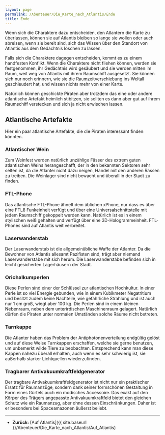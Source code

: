 ```yaml
---
layout: page
permalink: /Abenteuer/Die_Karte_nach_Atlantis/Ende
title: Ende
---
```




Wenn sich die Charaktere dazu entscheiden, den Atlantern die Karte zu überlassen, können sie auf Atlantis bleiben so lange sie wollen oder auch abreisen, wenn sie bereit sind, sich das Wissen über den Standort von Atlantis aus dem Gedächtnis löschen zu lassen.

Falls sich die Charaktere dagegen entscheiden, kommt es zu einem handfesten Konflikt. Wenn die Charaktere nicht fliehen können, werden sie festgenommen, ihr Gedächtnis wird gesäubert und sie werden mitten im Raum, weit weg von Atlantis mit ihrem Raumschiff ausgesetzt. Sie können sich nur noch erinnern, wie sie die Raumzeitverschiebung ins Weltall geschleudert hat, und wissen nichts mehr von einer Karte.

Natürlich können geschickte Piraten aber trotzdem das eine oder andere atlantische Artefakt heimlich stibitzen, sie sollten es dann aber gut auf ihrem Raumschiff verstecken und sich ja nicht erwischen lassen.

## Atlantische Artefakte

Hier ein paar atlantische Artefakte, die die Piraten interessant finden könnten.

### Atlantischer Wein

Zum Weinfest werden natürlich unzählige Fässer des extrem guten atlantischen Weins herangeschafft, der in den bekannten Sektoren sehr selten ist, da die Atlanter nicht dazu neigen, Handel mit den anderen Rassen zu treiben. Die Weinlager sind nicht bewacht und überall in der Stadt zu finden.

### FTL-Phone

Das atlantische FTL-Phone ähnelt dem üblichen xPhone, nur dass es über eine FTL8 Funkeinheit verfügt und über eine Universalschnittstelle mit jedem Raumschiff gekoppelt werden kann. Natürlich ist es in einem stylischen weiß gehalten und verfügt über eine 3D-Hologrammeinheit. FTL-Phones sind auf Atlantis weit verbreitet.

### Laserwanderstab

Der Laserwanderstab ist die allgemeinübliche Waffe der Atlanter. Da die Bewohner von Atlantis allesamt Pazifisten sind, trägt aber niemand Laserwanderstäbe mit sich herum. Die Laserwanderstäbe befinden sich in leicht gesicherten Lagerhäusern der Stadt.

### Orichalkumperlen

Diese Perlen sind einer der Schlüssel zur atlantischen Hochkultur. In einer Perle ist so viel Energie gebunden, wie in einem Kubikmeter Negatritium und besitzt zudem keine Nachteile, wie gefährliche Strahlung und ist auch nur 1 cm groß, wiegt aber 100 kg. Die Perlen sind in einem kleinen Nebenraum, neben dem unterirdischen Maschinenraum gelagert. Natürlich dürfen die Piraten unter normalen Umständen solche Räume nicht betreten.

### Tarnkappe

Die Atlanter haben das Problem der Antiphotonenverteilung endgültig gelöst und auf diese Weise Tarnkappen erschaffen, welche sie gerne benutzen, um unbemerkt wilde Tiere zu beobachten. Entsprechend kann man diese Kappen nahezu überall erhalten, auch wenn es sehr schwierig ist, sie außerhalb starker Lichtquellen wiederzufinden.

### Tragbarer Antivakuumkraftfeldgenerator

Der tragbare Antivakuumkraftfeldgenerator ist nicht nur ein praktischer Ersatz für Raumanzüge, sondern dank seiner formschönen Gestaltung in Form eines Gürtels auch ein modisches Accessoire. Das exakt auf den Körper des Trägers angepasste Antivakuumkraftfeld bietet den gleichen Schutz wie ein Raumanzug, aber ohne dessen Einschränkungen. Daher ist er besonders bei Spaceamazonen äußerst beliebt.

***

- **Zurück:** [Auf Atlantis]({{ site.baseurl }}/Abenteuer/Die_Karte_nach_Atlantis/Auf_Atlantis)
